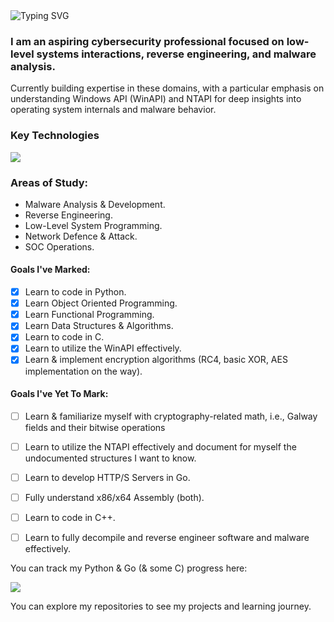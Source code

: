  <a align="left">
  <href = "https://git.io/typing-svg">
  <img src= "https://readme-typing-svg.demolab.com?font=Fira+Code&pause=150&color=00F747&width=980&lines=Hi+there+traveler!+_+_+_+_+_+_+_+_+I'm+Wing.C4D!;Feel+free+to+explore+my+repositories+to+see+my+projects+and+learning+journey.;And+as+always...;Have+a+good+one!;+x0de+0xad+0xbe+0xef" alt="Typing SVG" >
</a>

### **I am an aspiring cybersecurity professional focused on low-level systems interactions, reverse engineering, and malware analysis.**

Currently building expertise in these domains, with a particular emphasis on understanding Windows API (WinAPI) and NTAPI for deep insights into operating system internals and malware behavior.

### **Key Technologies**
<p align="left">
  <href = "https://skillicons.dev">
  <img src="https://skillicons.dev/icons?i=py,c,go,vscode,visualstudio,clion,pycharm,github,obsidian,windows,kali,ubuntu" >
</p>

### **Areas of Study:** 
* Malware Analysis & Development.
* Reverse Engineering.
* Low-Level System Programming.
* Network Defence & Attack.
* SOC Operations.

#### Goals I've Marked:
- [X] Learn to code in Python.
- [X] Learn Object Oriented Programming.
- [X] Learn Functional Programming.
- [X] Learn Data Structures & Algorithms.
- [X] Learn to code in C.
- [X] Learn to utilize the WinAPI effectively.
- [X] Learn & implement encryption algorithms (RC4, basic XOR, AES implementation on the way). 

 #### Goals I've Yet To Mark:
- [ ] Learn & familiarize myself with cryptography-related math, i.e., Galway fields and their bitwise operations
- [ ] Learn to utilize the NTAPI effectively and document for myself the undocumented structures I want to know.
- [ ] Learn to develop HTTP/S Servers in Go.
- [ ] Fully understand x86/x64 Assembly (both).
- [ ] Learn to code in C++.
- [ ] Learn to fully decompile and reverse engineer software and malware effectively.


You can track my Python & Go (& some C) progress here:

<p align="left">
  <img src="https://api.boot.dev/v1/users/public/aa10fbeb-1570-45be-b3de-ab7c4f308eb5/thumbnail" >
</p>

You can explore my repositories to see my projects and learning journey.


